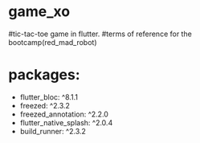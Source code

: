 # game_xo

#tic-tac-toe game in flutter. 
#terms of reference for the bootcamp(red_mad_robot)

# packages:
 - flutter_bloc: ^8.1.1
 - freezed: ^2.3.2
 - freezed_annotation: ^2.2.0
 - flutter_native_splash: ^2.0.4
 - build_runner: ^2.3.2


